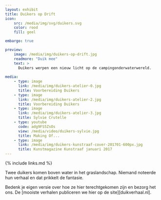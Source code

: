 ```yaml
---
layout: exhibit
title: Duikers op Drift
icon: 
    src: /media/img/svg/duikers.svg
    color: rood
    fill: geel

embargo: true

preview: 
    image: /media/img/duikers-op-drift.jpg
    readmore: "Duik mee"
    text: >
      Duikers werpen een nieuw licht op de campingonderwaterwereld.
        
media:
    - type: image
      link: /media/img/duikers-atelier-0.jpg
      title: Voorbereiding Duikers
    - type: image
      link: /media/img/duikers-atelier-2.jpg
      title: Voorbereiding Duikers
    - type: image
      link: /media/img/duikers-atelier-3.jpg
      title: Sylvie Crutelle
    - type: youtube
      code: adg9FS5ZsOs
      view: /media/video/duikers-sylvie.jpg
      title: Making Of...
    - type: image
      link: /media/img/duikers-kunstraaf-cover-201701-600px.jpg
      title: Kunstmagazine Kunstraaf januari 2017
---
```

{% include links.md %}


Twee duikers komen boven water in het graslandschap. Niemand noteerde hun verhaal en dat prikkelt de fantasie. 

Bedenk je eigen versie over hoe ze hier terechtgekomen zijn en bezorg het ons. De [mooiste verhalen publiceren we hier op de site][duikverhaal.nl].
